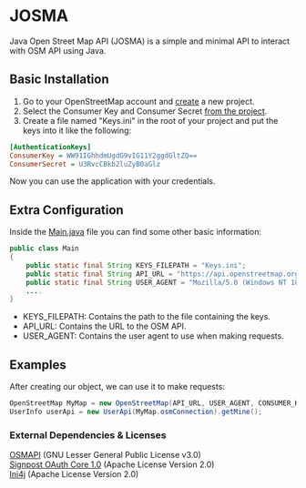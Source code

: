 # JOSMA
Java Open Street Map API (JOSMA) is a simple and minimal API to interact with OSM API using Java.

## Basic Installation
1. Go to your OpenStreetMap account and [create](https://www.openstreetmap.org/user/x/oauth_clients/new) a new project.
2. Select the Consumer Key and Consumer Secret [from the project](https://www.openstreetmap.org/user/x/oauth_clients/9914).
3. Create a file named "Keys.ini" in the root of your project and put the keys into it like the following:
```ini
[AuthenticationKeys]
ConsumerKey = WW91IGhhdmUgdG9vIG11Y2ggdGltZQ==
ConsumerSecret = U3RvcCBkb2luZyB0aGlz
```
Now you can use the application with your credentials.

## Extra Configuration
Inside the [Main.java](./com/josma/Main.java) file you can find some other basic information:
```java
public class Main 
{
    public static final String KEYS_FILEPATH = "Keys.ini";
    public static final String API_URL = "https://api.openstreetmap.org/api/0.6/";
    public static final String USER_AGENT = "Mozilla/5.0 (Windows NT 10.0;...";
    ....
}
```
- KEYS_FILEPATH: Contains the path to the file containing the keys.
- API_URL: Contains the URL to the OSM API.
- USER_AGENT: Contains the user agent to use when making requests.

## Examples
After creating our object, we can use it to make requests:
```java
OpenStreetMap MyMap = new OpenStreetMap(API_URL, USER_AGENT, CONSUMER_KEY, CONSUMER_SECRET);
UserInfo userApi = new UserApi(MyMap.osmConnection).getMine();
```

### External Dependencies & Licenses
[OSMAPI](https://github.com/westnordost/osmapi) (GNU Lesser General Public License v3.0)
<br>
[Signpost OAuth Core 1.0](https://github.com/mttkay/signpost) (Apache License Version 2.0)
<br>
[Ini4j](http://ini4j.sourceforge.net/) (Apache License Version 2.0)